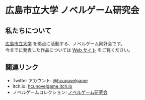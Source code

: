 # 広島市立大学 ノベルゲーム研究会

## 私たちについて
[広島市立大学](https://www.hiroshima-cu.ac.jp) を拠点に活動する、ノベルゲーム同好会です。\
今までに発表した作品については [Web サイト](https://hcunovelgame.github.io) をご覧ください。

## 関連リンク
* Twitter アカウント: [@hcunovelgame](https://twitter.com/hcunovelgame)
* itch.io: [hcunovelgame.itch.io](https://hcunovelgame.itch.io)
* ノベルゲームコレクション: [ノベルゲーム研究会](https://novelgame.jp/users/profile/17335)
